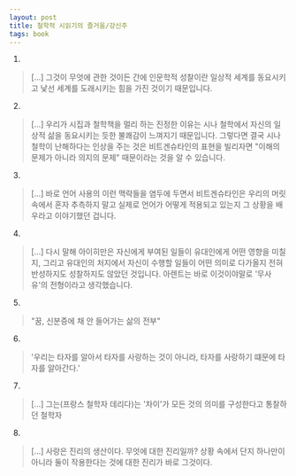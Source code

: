 ```yaml
---
layout: post
title: 철학적 시읽기의 즐거움/강신주
tags: book
---
```

1. 
> [...] 그것이 무엇에 관한 것이든 간에 인문학적 성찰이란 일상적 세계를 동요시키고 낯선 세계를 도래시키는 힘을 가진 것이기 때문입니다.

2. 
> [...] 우리가 시집과 철학책을 멀리 하는 진정한 이유는 시나 철학에서 자신의 일상적 삶을 동요시키는 듯한 불쾌감이 느껴지기 때문입니다. 그렇다면 결국 시나 철학이 난해하다는 인상을 주는 것은 비트겐슈타인의 표현을 빌리자면 "이해의 문제가 아니라 의지의 문제" 때문이라는 것을 알 수 있습니다.
 
3. 
> [...] 바로 언어 사용의 이런 맥락들을 염두에 두면서 비트겐슈타인은 우리의 머릿속에서 혼자 추측하지 말고 실제로 언어가 어떻게 적용되고 있는지 그 상황을 배우라고 이야기했던 겁니다.
 
4. 
> [...] 다시 말해 아이히만은 자신에게 부여된 일들이 유대인에게 어떤 영향을 미칠지, 그리고 유대인의 처지에서 자신이 수행할 일들이 어떤 의미로 다가올지 전혀 반성하지도 성찰하지도 않았던 것입니다. 아렌트는 바로 이것이야말로 '무사유'의 전형이라고 생각했습니다.

5. 
> "꿈, 신분증에 채 안 들어가는 삶의 전부"

6. 
> '우리는 타자를 알아서 타자를 사랑하는 것이 아니라, 타자를 사랑하기 떄문에 타자를 알아간다.'

7. 
> [...] 그는(프랑스 철학자 데리다)는 '차이'가 모든 것의 의미를 구성한다고 통찰하던 철학자

8. 
> [...] 사랑은 진리의 생산이다. 무엇에 대한 진리일까? 상황 속에서 단지 하나만이 아니라 둘이 작용한다는 것에 대한 진리가 바로 그것이다.
 